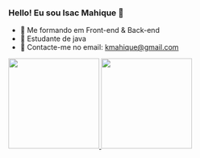 ### Hello! Eu sou Isac Mahique 👋

- 🔭 Me formando em Front-end & Back-end
- 🌱 Estudante de java
- 💬 Contacte-me no email: kmahique@gmail.com




<div>
<a href="https://github.com/IsacMahique">
<img loading="lazy" height="180em" src="https://github-readme-stats.vercel.app/api?username=IsacMahique&show_icons=true&theme=dracula&include_all_commits=true&count_private=true"/>
<img loading="lazy" height="180em" src="https://github-readme-stats.vercel.app/api/top-langs/?username=IsacMahique&layout=compact&langs_count=7&theme=dracula"/>
<div>
